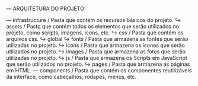 — ARQUITETURA DO PROJETO:

— infrastructure / Pasta que contém os recursos básicos do projeto.
  ↪ assets / Pastq que contém todos os elementos  que serão utilizados no projeto, como scripts, imagens, icons, etc.
    ↪ css / Pasta que contém os arquivos css.
      ↪ global
    ↪ fonts / Pasta que armazena as fontes que serão utilizadas no projeto.
    ↪ icons / Pasta que armazena os ícones que serão utilizados no projeto.
    ↪ images / Pasta que armazena as fotos que serão utilizadas no projeto.
    ↪ js / Pasta que armazena os Scripts em JavaScript que serão utilizados no projeto.
  ↪ pages / Pasta que armazena as páginas em HTML.
— components / Pasta que contém os componentes reutilizáveis da interface, como cabeçalhos, rodapés, menus, etc.